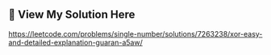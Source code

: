## 🔗 View My Solution Here
https://leetcode.com/problems/single-number/solutions/7263238/xor-easy-and-detailed-explanation-guaran-a5aw/
